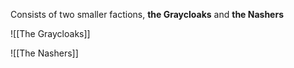 Consists of two smaller factions, **the Graycloaks** and **the Nashers**

![[The Graycloaks]]

![[The Nashers]]